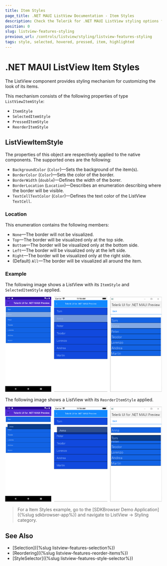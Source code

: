 ```yaml
---
title: Item Styles
page_title: .NET MAUI ListView Documentation - Item Styles
description: Check the Telerik for .NET MAUI ListView styling options for the ListViewItemStyle object.
position: 0
slug: listview-features-styling
previous_url: /controls/listview/styling/listview-features-styling
tags: style, selected, hovered, pressed, item, highlighted
---
```


# .NET MAUI ListView Item Styles

The ListView component provides styling mechanism for customizing the look of its items.

This mechanism consists of the following properties of type `ListViewItemStyle`:

* `ItemStyle`
* `SelectedItemStyle`
* `PressedItemStyle`
* `ReorderItemStyle`

## ListViewItemStyle

The properties of this object are respectively applied to the native components. The supported ones are the following:

* `BackgroundColor` (`Color`)&mdash;Sets the background of the item(s).
* `BorderColor` (`Color`)&mdash;Sets the color of the border.
* `BorderWidth` (`double`)&mdash;Defines the width of the borer.
* `BorderLocation` (`Location`)&mdash;Describes an enumeration describing where the border will be visible.
* `TextCellTextColor` (`Color`)&mdash;Defines the text color of the ListView `TextCell`.

### Location

This enumeration contains the following members:

- `None`&mdash;The border will not be visualized.
- `Top`&mdash;The border will be visualized only at the top side.
- `Bottom`&mdash;The border will be visualized only at the bottom side.
- `Left`&mdash;The border will be visualized only at the left side.
- `Right`&mdash;The border will be visualized only at the right side.
- (Default) `All`&mdash;The border will be visualized all around the item.

### Example

<snippet id='listview-styling-listview-xaml'/>

The following image shows a ListView with its `ItemStyle` and `SelectedItemStyle` applied.

![.NET MAUI ListView Item and Selected Item Styling](../images/listview_features_itemstyle.png)

The following image shows a ListView with its `ReorderItemStyle` applied.

![.NET MAUI ListView reorder items styling](../images/listview_features_reorderItemstyle.png)

> For a Item Styles example, go to the [SDKBrowser Demo Application]({%slug sdkbrowser-app%}) and navigate to ListView -> Styling category.

## See Also

- [Selection]({%slug listview-features-selection%})
- [Reordering]({%slug listview-features-reorder-items%})
- [StyleSelector]({%slug listview-features-style-selector%})
